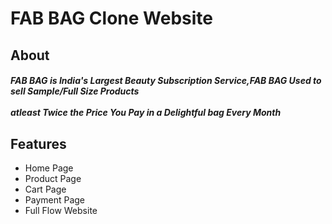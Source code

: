 <h1>FAB BAG Clone Website</h1>



<h2>About</h2>

<h5>FAB BAG is India's Largest Beauty Subscription Service,FAB BAG Used to sell Sample/Full Size Products 
 <br></br>
 atleast Twice the Price You Pay in a Delightful bag Every Month </h5>
 
 
<h2>Features</h2>

<ul>
 <li>Home Page</li>
 <li>Product Page</li>
 <li>Cart Page</li>
 <li>Payment Page</li>
 <li>Full Flow Website</li>
</ul>
